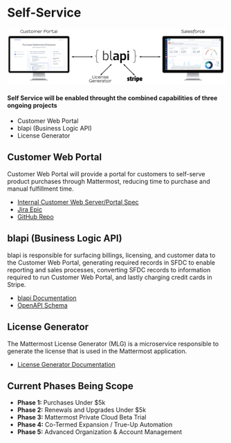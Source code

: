 # Self-Service


![](https://github.com/mattermost/mattermost-handbook/blob/rbradleyhaas/.gitbook/assets/self-service.png)


#### Self Service will be enabled throught the combined capabilities of three ongoing projects
* Customer Web Portal
* blapi (Business Logic API)
* License Generator


## Customer Web Portal
Customer Web Portal will provide a portal for customers to self-serve product purchases through Mattermost, reducing time to purchase and manual fulfillment time. 
* [Internal Customer Web Server/Portal Spec](https://docs.google.com/document/d/1pa-pdY3bt-bUoENohbvf-LPV5c5GnFfsLkq8pQE2s00/edit?usp=sharing)
* [Jira Epic](https://mattermost.atlassian.net/browse/MM-22058)
* [GitHub Repo](https://github.com/mattermost/customer-web-server)


## blapi (Business Logic API)
blapi is responsible for surfacing billings, licensing, and customer data to the Customer Web Portal, generating required records in SFDC to enable reporting and sales processes, converting SFDC records to information required to run Customer Web Portal, and lastly charging credit cards in Stripe.
* [blapi Documentation](https://docs.google.com/document/d/1Qj_NyQIVYOmOraNkSWUKpM_Cz9Oq9K1HKDz689M4gkA/edit?usp=sharing)
* [OpenAPI Schema](https://github.com/mattermost/blapi/blob/master/openapi.json)


## License Generator
The Mattermost License Generator (MLG) is a microservice responsible to generate the license that is used in the Mattermost application.
* [License Generator Documentation](https://docs.google.com/document/d/1GsAAQR9Cpmtj46PhSJNuHXpxRUzk4dWUyvvd6B4UT9M/edit?usp=sharing)


## Current Phases Being Scope
* **Phase 1:** Purchases Under $5k
* **Phase 2:** Renewals and Upgrades Under $5k
* **Phase 3:** Mattermost Private Cloud Beta Trial
* **Phase 4:** Co-Termed Expansion / True-Up Automation
* **Phase 5:** Advanced Organization & Account Management

